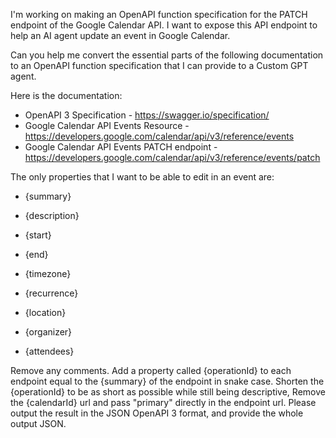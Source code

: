 I'm working on making an OpenAPI function specification for the PATCH endpoint of the Google Calendar API. 
I want to expose this API endpoint to help an AI agent update an event in Google Calendar.

Can you help me convert the essential parts of the following documentation to an OpenAPI function specification that I can provide to a Custom GPT agent.

Here is the documentation: 
- OpenAPI 3 Specification -  https://swagger.io/specification/
- Google Calendar API Events Resource - https://developers.google.com/calendar/api/v3/reference/events
- Google Calendar API Events PATCH endpoint - https://developers.google.com/calendar/api/v3/reference/events/patch

The only properties that I want to be able to edit in an event are:
- {summary}
- {description}

- {start}
- {end}
- {timezone}
- {recurrence}

- {location}
- {organizer}
- {attendees}

Remove any comments.
Add a property called {operationId} to each endpoint equal to the {summary} of the endpoint in snake case. 
Shorten the {operationId} to be as short as possible while still being descriptive, 
Remove the {calendarId} url and pass "primary" directly in the endpoint url.
Please output the result in the JSON OpenAPI 3 format, and provide the whole output JSON.  



